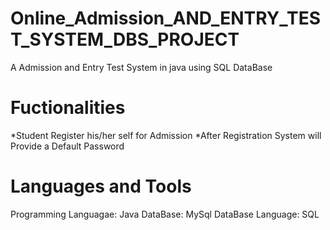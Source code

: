 # Online_Admission_AND_ENTRY_TEST_SYSTEM_DBS_PROJECT
A Admission and Entry Test System in java using SQL DataBase

# Fuctionalities
  *Student Register his/her self for Admission
  *After Registration System will Provide a Default Password
  
# Languages and Tools 
  Programming Languagae: Java
  DataBase: MySql
  DataBase Language: SQL
  
  
  
